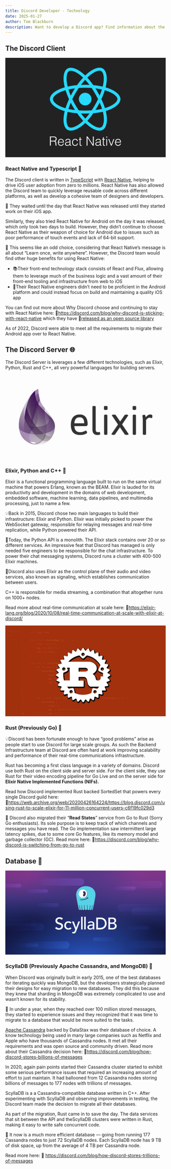 ```yaml
---
title: Discord Developer - Technology
date: 2025-01-27
author: Tom Blackburn
description: Want to develop a Discord app? Find information about the technology that Discord implement and read about their journey of technology implementations
---
```


## The Discord Client

![React Native](img/react-banner.png)

### React Native and Typescript **💪**

The Discord client is written in [TypeScript](https://www.typescriptlang.org/) with [React Native](https://reactnative.dev/), helping to drive iOS user adoption from zero to millions. React Native has also allowed the Discord team to quickly leverage reusable code across different platforms, as well as develop a cohesive team of designers and developers. 

🌟 They waited until the day that React Native was released until they started work on their iOS app.

Similarly, they also tried React Native for Android on the day it was released, which only took two days to build. However, they didn’t continue to choose React Native as their weapon of choice for Android due to issues such as poor performance of touch events and lack of 64-bit support.

🤔 This seems like an odd choice, considering that React Native’s message is all about “Learn once, write anywhere”. However, the Discord team would find other huge benefits for using React Native:

- 📚Their front-end technology stack consists of React and Flux, allowing them to leverage much of the business logic and a vast amount of their front-end tooling and infrastructure from web to iOS
- 💪Their React Native engineers didn’t need to be proficient in the Android platform and could instead focus on build and maintaining a quality iOS app

You can find out more about Why Discord choose and continuing to stay with React Native here: 🔗https://discord.com/blog/why-discord-is-sticking-with-react-native which they have 🔗[released as an open source library](https://github.com/discord/sorted_set_nif)

As of 2022, Discord were able to meet all the requirements to migrate their Android app over to React Native.

## The Discord Server **🌐**

The Discord Server is leverages a few different technologies, such as Elixir, Python, Rust and C++, all very powerful languages for building servers.

![Elixir](img/elixir-banner.png)

### Elixir, Python and C++ **🤖**

Elixir is a functional programming language built to run on the same virtual machine that powers Erlang, known as the BEAM. Elixir is lauded for its productivity and development in the domains of web development, embedded software, machine learning, data pipelines, and multimedia processing, just to name a few.  

💡Back in 2015, Discord chose two main languages to build their infrastructure: Elixir and Python.  Elixir was initially picked to power the WebSocket gateway, responsible for relaying messages and real-time replication, while Python powered their API.

💪Today, the Python API is a monolith. The Elixir stack contains over 20 or so different services. An impressive feat that Discord has managed is only needed five engineers to be responsible for the chat infrastructure. To power their chat messaging systems, Discord runs a cluster with 400-500 Elixir machines.

🎤Discord also uses Elixir as the control plane of their audio and video services, also known as signaling, which establishes communication between users.

C++ is responsible for media streaming, a combination that altogether runs on 1000+ nodes.

Read more about real-time communication at scale here: 🔗https://elixir-lang.org/blog/2020/10/08/real-time-communication-at-scale-with-elixir-at-discord/

![Rust](img/rust-banner.png)

### Rust (Previously Go) **🦜**

💡Discord has been fortunate enough to have “good problems” arise as people start to use Discord for large scale groups. As such the Backend Infrastructure team at Discord are often hard at work improving scalability and performance of their real-time communications infrastructure. 

Rust has becoming a first class language in a variety of domains. Discord use both Rust on the client side and server side. For the client side, they use Rust for their video encoding pipeline for Go Live and on the server side for **Elixir Native Implemented Functions (NIFs).** 

Read how Discord implemented Rust backed SortedSet that powers every single Discord guild here: 🔗https://web.archive.org/web/20200426164224/https://blog.discord.com/using-rust-to-scale-elixir-for-11-million-concurrent-users-c6f19fc029d3

🚫 Discord also migrated their “**Read States**” service from Go to Rust (Sorry Go enthusiasts). Its sole purpose is to keep track of which channels and messages you have read. The Go implementation saw intermittent large latency spikes, due to some core Go features, like its memory model and garbage collector (GC). Read more here: 🔗https://discord.com/blog/why-discord-is-switching-from-go-to-rust

## Database **📂**

![ScyllaDB](img/scylla-banner.png)

### ScyllaDB (Previously Apache Cassandra, and MongoDB) **🏢**

When Discord was originally built in early 2015, one of the best databases for iterating quickly was MongoDB, but the developers strategically planned their designs for easy migration to new databases. They did this because they knew that sharding in MongoDB was extremely complicated to use and wasn’t known for its stability. 

💪 In under a year, when they reached over 100 million stored messages, they started to experience issues and they recognized that it was time to migrate to a database that would be more suited to the tasks.

[Apache Cassandra](https://cassandra.apache.org/_/index.html) backed by DataStax was their database of choice. A know technology being used in many large companies such as Netflix and Apple who have thousands of Cassandra nodes. It met all their requirements and was open source and community driven. Read more about their Cassandra decision here: 🔗https://discord.com/blog/how-discord-stores-billions-of-messages

In 2020, again pain points started their Cassandra cluster started to exhibit some serious performance issues that required an increasing amount of effort to just maintain. It had ballooned from 12 Cassandra nodes storing billions of messages to 177 nodes with trillions of messages.

ScyllaDB is a a Cassandra-compatible database written in C++. After experimenting with ScyllaDB and observing improvements in testing, the Discord team made the decision to migrate all their databases. 

As part of the migration, Rust came in to save the day. The data services that sit between the API and theScyllaDB clusters were written in Rust, making it easy to write safe concurrent code.

🚀 It now is a much more efficient database — going from running 177 Cassandra nodes to just 72 ScyllaDB nodes. Each ScyllaDB node has 9 TB of disk space, up from the average of 4 TB per Cassandra node.

Read more here: 🔗 https://discord.com/blog/how-discord-stores-trillions-of-messages
